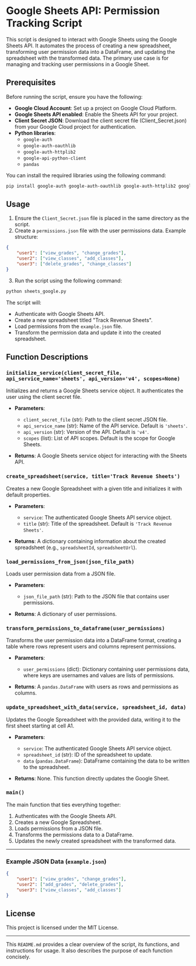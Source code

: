 # Google Sheets API: Permission Tracking Script

This script is designed to interact with Google Sheets using the Google Sheets API. It automates the process of creating a new spreadsheet, transforming user permission data into a DataFrame, and updating the spreadsheet with the transformed data. The primary use case is for managing and tracking user permissions in a Google Sheet.

## Prerequisites

Before running the script, ensure you have the following:

- **Google Cloud Account**: Set up a project on Google Cloud Platform.
- **Google Sheets API enabled**: Enable the Sheets API for your project.
- **Client Secret JSON**: Download the client secret file (Client_Secret.json) from your Google Cloud project for authentication.
- **Python libraries**:
  - `google-auth`
  - `google-auth-oauthlib`
  - `google-auth-httplib2`
  - `google-api-python-client`
  - `pandas`

You can install the required libraries using the following command:

```bash
pip install google-auth google-auth-oauthlib google-auth-httplib2 google-api-python-client pandas
```

## Usage

1. Ensure the `Client_Secret.json` file is placed in the same directory as the script.
2. Create a `permissions.json` file with the user permissions data. Example structure:

```json
{
	"user1": ["view_grades", "change_grades"],
	"user2": ["view_classes", "add_classes"],
	"user3": ["delete_grades", "change_classes"]
}
```

3. Run the script using the following command:

```bash
python sheets_google.py
```

The script will:

- Authenticate with Google Sheets API.
- Create a new spreadsheet titled "Track Revenue Sheets".
- Load permissions from the `example.json` file.
- Transform the permission data and update it into the created spreadsheet.

## Function Descriptions

### `initialize_service(client_secret_file, api_service_name='sheets', api_version='v4', scopes=None)`

Initializes and returns a Google Sheets service object. It authenticates the user using the client secret file.

- **Parameters**:

  - `client_secret_file` (str): Path to the client secret JSON file.
  - `api_service_name` (str): Name of the API service. Default is `'sheets'`.
  - `api_version` (str): Version of the API. Default is `'v4'`.
  - `scopes` (list): List of API scopes. Default is the scope for Google Sheets.

- **Returns**: A Google Sheets service object for interacting with the Sheets API.

### `create_spreadsheet(service, title='Track Revenue Sheets')`

Creates a new Google Spreadsheet with a given title and initializes it with default properties.

- **Parameters**:

  - `service`: The authenticated Google Sheets API service object.
  - `title` (str): Title of the spreadsheet. Default is `'Track Revenue Sheets'`.

- **Returns**: A dictionary containing information about the created spreadsheet (e.g., `spreadsheetId`, `spreadsheetUrl`).

### `load_permissions_from_json(json_file_path)`

Loads user permission data from a JSON file.

- **Parameters**:

  - `json_file_path` (str): Path to the JSON file that contains user permissions.

- **Returns**: A dictionary of user permissions.

### `transform_permissions_to_dataframe(user_permissions)`

Transforms the user permission data into a DataFrame format, creating a table where rows represent users and columns represent permissions.

- **Parameters**:

  - `user_permissions` (dict): Dictionary containing user permissions data, where keys are usernames and values are lists of permissions.

- **Returns**: A `pandas.DataFrame` with users as rows and permissions as columns.

### `update_spreadsheet_with_data(service, spreadsheet_id, data)`

Updates the Google Spreadsheet with the provided data, writing it to the first sheet starting at cell A1.

- **Parameters**:

  - `service`: The authenticated Google Sheets API service object.
  - `spreadsheet_id` (str): ID of the spreadsheet to update.
  - `data` (`pandas.DataFrame`): DataFrame containing the data to be written to the spreadsheet.

- **Returns**: None. This function directly updates the Google Sheet.

### `main()`

The main function that ties everything together:

1. Authenticates with the Google Sheets API.
2. Creates a new Google Spreadsheet.
3. Loads permissions from a JSON file.
4. Transforms the permissions data to a DataFrame.
5. Updates the newly created spreadsheet with the transformed data.

---

### Example JSON Data (`example.json`)

```json
{
	"user1": ["view_grades", "change_grades"],
	"user2": ["add_grades", "delete_grades"],
	"user3": ["view_classes", "add_classes"]
}
```

## License

This project is licensed under the MIT License.

---

This `README.md` provides a clear overview of the script, its functions, and instructions for usage. It also describes the purpose of each function concisely.
